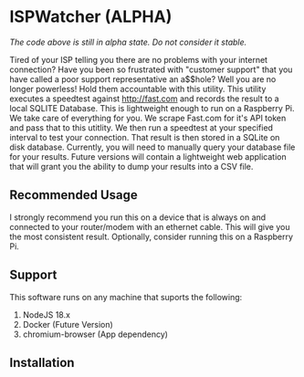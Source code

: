 # ISPWatcher (ALPHA)

*The code above is still in alpha state. Do not consider it stable.*

Tired of your ISP telling you there are no problems with your internet connection? Have you been so frustrated with "customer support" that you have called a poor support representative an a$$hole? Well you are no longer powerless! Hold them accountable with this utility. This utility executes a speedtest against http://fast.com and records the result to a local SQLITE Database. This is lightweight enough to run on a Raspberry Pi. We take care of everything for you. We scrape Fast.com for it's API token and pass that to this utitlity. We then run a speedtest at your specified interval to test your connection. That result is then stored in a SQLite on disk database. Currently, you will need to manually query your database file for your results. Future versions will contain a lightweight web application that will grant you the ability to dump your results into a CSV file.

## Recommended Usage
I strongly recommend you run this on a device that is always on and connected to your router/modem with an ethernet cable. This will give you the most consistent result. Optionally, consider running this on a Raspberry Pi. 

## Support
This software runs on any machine that suports the following:
1. NodeJS 18.x
2. Docker (Future Version)
3. chromium-browser (App dependency)

## Installation
